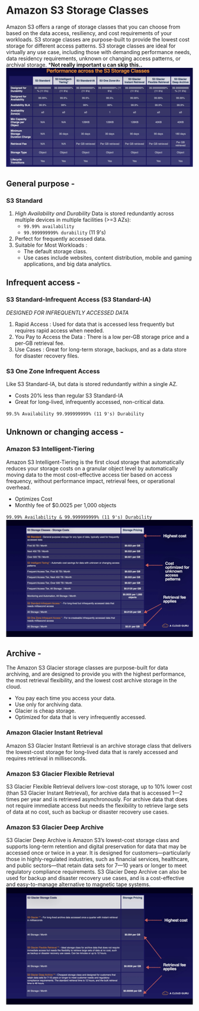 # Amazon S3 Storage Classes
Amazon S3 offers a range of storage classes that you can choose from based on the data access, resiliency, and cost requirements of your workloads. S3 storage classes are purpose-built to provide the lowest cost storage for different access patterns. S3 storage classes are ideal for virtually any use case, including those with demanding performance needs, data residency requirements, unknown or changing access patterns, or archival storage. ***Not really important u can skip this..**
![Alt text](/Photos/Performance%20across%20the%20S3%20Storage%20Classes.png)
## General purpose - 
### S3 Standard
1. *High Availability and Durability*
    Data is stored redundantly across multiple devices in multiple facilities (>=3 AZs):
    - `99.99% availability`
    - `99.999999999% durability` (11 9's)
2. Perfect for frequently accessed data.
3. Suitable for Most Workloads : 
    - The default storage class.
    - Use cases include websites, content distribution, mobile and gaming applications, and big data analytics.
## Infrequent access - 
### S3 Standard-Infrequent Access (S3 Standard-IA)
*DESIGNED FOR INFREQUENTLY ACCESSED DATA*
1. Rapid Access : 
    Used for data that is accessed less frequently but requires rapid access when needed.
2. You Pay to Access the Data : 
    There is a low per-GB storage price and a per-GB retrieval fee.
3. Use Cases : 
    Great for long-term storage, backups, and as a data store for disaster recovery files.
### S3 One Zone Infrequent Access
Like S3 Standard-IA, but data is stored redundantly within a single AZ.
- Costs 20% less than regular S3 Standard-IA
- Great for long-lived, infrequently accessed, non-critical data.

`99.5% Availability
99.999999999% (11 9's) Durability`
## Unknown or changing access - 
### Amazon S3 Intelligent-Tiering
Amazon S3 Intelligent-Tiering is the first cloud storage that automatically reduces your storage costs on a granular object level by automatically moving data to the most cost-effective access tier based on access frequency, without performance impact, retrieval fees, or operational overhead.
- Optimizes Cost
- Monthly fee of $0.0025 per 1,000 objects

`99.99% Availability & 99.999999999% (11 9's) Durability`
![Alt text](/Photos/Highest%20cost.png)
## Archive - 
The Amazon S3 Glacier storage classes are purpose-built for data archiving, and are designed to provide you with the highest performance, the most retrieval flexibility, and the lowest cost archive storage in the cloud.
- You pay each time you access your data.
- Use only for archiving data.
- Glacier is cheap storage.
- Optimized for data that is very infrequently accessed.
### Amazon Glacier Instant Retrieval
Amazon S3 Glacier Instant Retrieval is an archive storage class that delivers the lowest-cost storage for long-lived data that is rarely accessed and requires retrieval in milliseconds.
### Amazon S3 Glacier Flexible Retrieval
S3 Glacier Flexible Retrieval delivers low-cost storage, up to 10% lower cost (than S3 Glacier Instant Retrieval), for archive data that is accessed 1—2 times per year and is retrieved asynchronously. For archive data that does not require immediate access but needs the flexibility to retrieve large sets of data at no cost, such as backup or disaster recovery use cases.
### Amazon S3 Glacier Deep Archive
S3 Glacier Deep Archive is Amazon S3’s lowest-cost storage class and supports long-term retention and digital preservation for data that may be accessed once or twice in a year. It is designed for customers—particularly those in highly-regulated industries, such as financial services, healthcare, and public sectors—that retain data sets for 7—10 years or longer to meet regulatory compliance requirements. S3 Glacier Deep Archive can also be used for backup and disaster recovery use cases, and is a cost-effective and easy-to-manage alternative to magnetic tape systems.
![Alt text](/Photos/Highest%20cost-1.png)